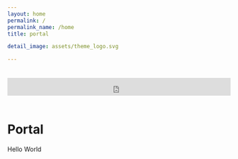 ```yaml
---
layout: home
permalink: /
permalink_name: /home
title: portal

detail_image: assets/theme_logo.svg

---
```


<iframe src="https://duckduckgo.com/search.html?prefill=Search&focus=yes" style="overflow:hidden;margin:0;margin-top:20px; margin-bottom:20px; padding:0;width:100%;height:40px;" frameborder="0"></iframe>  

# Portal

Hello World



